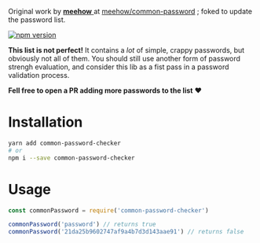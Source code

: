 Original work by [__meehow__ ](https://github.com/meehow)at [meehow/common-password](https://github.com/meehow/common-password) ; foked to update the password list.

[![npm version](https://badge.fury.io/js/common-password-checker.svg)](https://badge.fury.io/js/common-password-checker)

**This list is not perfect!** It contains a _lot_ of simple, crappy passwords, but obviously not all of them. You should still use another form of password strengh evaluation, and consider this lib as a fist pass in a password validation process.

**Fell free to open a PR adding more passwords to the list** ❤️

# Installation

````bash
yarn add common-password-checker
# or
npm i --save common-password-checker
````

# Usage

````javascript
const commonPassword = require('common-password-checker')

commonPassword('password') // returns true
commonPassword('21da25b9602747af9a4b7d3d143aae91') // returns false
````
